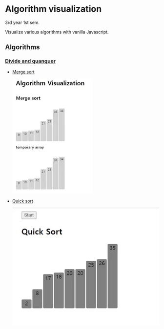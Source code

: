 # Algorithm visualization

3rd year 1st sem.

Visualize various algorithms with vanilla Javascript.

## Algorithms

### [Divide and quanquer](divide_and_conquer)

- [Merge sort](divide_and_conquer/merge_sort)

  ![merge_sort.gif](gifs/merge_sort.gif)

- [Quick sort](divide_and_conquer/quick_sort)

  ![quick_sort.gif](gifs/quick_sort.gif)
